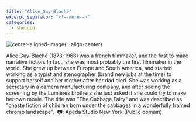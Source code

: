 ```yaml
---
title: "Alice_Guy-Blaché"
excerpt_separator: "<!--more-->"
categories:
  - she.dbd
---
```



![center-aligned-image](https://cdn.pixabay.com/photo/2020/10/26/16/56/man-5687861_1280.png){: .align-center}

Alice Guy-Blaché (1873-1968) was a french filmmaker, and the first to make narrative fiction. In fact, she was most probably the first filmmaker in the world. She grew up between Europe and South America, and started working as a typist and stenographer (brand new jobs at the time) to support herself and her mother after her dad died. She was working as a secretary in a camera manufacturing company, and after seeing the screening by the Lumières brothers she just asked if she could try to make her own movie. The title was "The Cabbage Fairy" and was described as "chaste fiction of children born under the cabbages in a wonderfully framed chromo landscape".⁠
⁠
📷: Apeda Studio New York (Public domain)⁠
